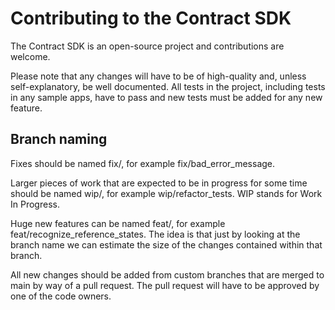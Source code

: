 # Contributing to the Contract SDK

The Contract SDK is an open-source project and contributions are welcome.

Please note that any changes will have to be of high-quality and, unless self-explanatory, be well documented. All tests in the project,
including tests in any sample apps, have to pass and new tests must be added for any new feature.

## Branch naming

Fixes should be named fix/<short description of issue>, for example fix/bad_error_message.

Larger pieces of work that are expected to be in progress for some time should be named wip/<description of changes>, for example wip/refactor_tests.
WIP stands for Work In Progress.

Huge new features can be named feat/<description of feature>, for example feat/recognize_reference_states.
The idea is that just by looking at the branch name we can estimate the size of the changes contained within that branch.

All new changes should be added from custom branches that are merged to main by way of a pull request. The pull request will have to be approved by one of the code owners.